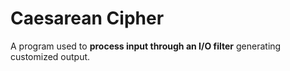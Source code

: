 # Caesarean Cipher
A program used to **process input through an I/O filter** generating customized output.
